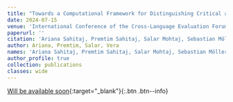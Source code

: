 ```yaml
---
title: "Towards a Computational Framework for Distinguishing Critical and Conspiratorial Texts by Elaborating on the Context and Argumentation with LLMs"
date: 2024-07-15
venue: 'International Conference of the Cross-Language Evaluation Forum for European Languages (CLEF). (proceedings will be published soon).'
paperurl: ''
citation: 'Ariana Sahitaj, Premtim Sahitaj, Salar Mohtaj, Sebastian Möller and Vera Schmitt (2024). Towards a Computational Framework for Distinguishing Critical and Conspiratorial Texts by Elaborating on the Context and Argumentation with LLMs. In International Conference of the Cross-Language Evaluation Forum for European Languages (CLEF). (proceedings will be published soon).'
author: Ariana, Premtim, Salar, Vera
names: 'Ariana Sahitaj, Premtim Sahitaj, Salar Mohtaj, Sebastian Möller and Vera Schmitt'
author_profile: true
collection: publications
classes: wide
---
```


[Will be available soon](){:target="_blank"}{:.btn .btn--info}


